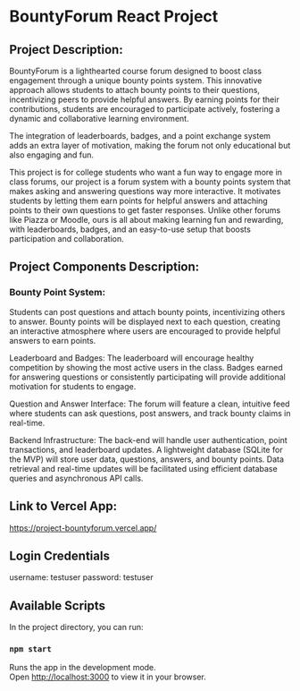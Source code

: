 # BountyForum React Project

## Project Description:
BountyForum is a lighthearted course forum designed to boost class engagement through a unique bounty points system. This innovative approach allows students to attach bounty points to their questions, incentivizing peers to provide helpful answers. By earning points for their contributions, students are encouraged to participate actively, fostering a dynamic and collaborative learning environment.

The integration of leaderboards, badges, and a point exchange system adds an extra layer of motivation, making the forum not only educational but also engaging and fun.

This project is for college students who want a fun way to engage more in class forums, our project is a forum system with a bounty points system that makes asking and answering questions way more interactive. It motivates students by letting them earn points for helpful answers and attaching points to their own questions to get faster responses. Unlike other forums like Piazza or Moodle, ours is all about making learning fun and rewarding, with leaderboards, badges, and an easy-to-use setup that boosts participation and collaboration.

## Project Components Description:
### Bounty Point System: 
Students can post questions and attach bounty points, incentivizing others to answer. Bounty points will be displayed next to each question, creating an interactive atmosphere where users are encouraged to provide helpful answers to earn points.

Leaderboard and Badges:  The leaderboard will encourage healthy competition by showing the most active users in the class. Badges earned for answering questions or consistently participating will provide additional motivation for students to engage.

Question and Answer Interface: The forum will feature a clean, intuitive feed where students can ask questions, post answers, and track bounty claims in real-time.

Backend Infrastructure: The back-end will handle user authentication, point transactions, and leaderboard updates. A lightweight database (SQLite for the MVP) will store user data, questions, answers, and bounty points. Data retrieval and real-time updates will be facilitated using efficient database queries and asynchronous API calls.

## Link to Vercel App:
https://project-bountyforum.vercel.app/

## Login Credentials
username: testuser
password: testuser

## Available Scripts

In the project directory, you can run:

### `npm start`

Runs the app in the development mode.\
Open [http://localhost:3000](http://localhost:3000) to view it in your browser.

